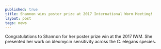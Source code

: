 ```yaml
---
published: true
title: Shannon wins poster prize at 2017 International Worm Meeting!
layout: post
tags: news
---
```

Congratulations to Shannon for her poster prize win at the 2017 IWM. She presented her work on bleomycin sensitivity across the C. elegans species.
